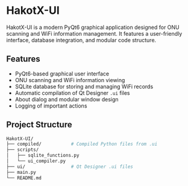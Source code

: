# HakotX-UI

HakotX-UI is a modern PyQt6 graphical application designed for ONU scanning and WiFi information management. It features a user-friendly interface, database integration, and modular code structure.

## Features

- PyQt6-based graphical user interface
- ONU scanning and WiFi information viewing
- SQLite database for storing and managing WiFi records
- Automatic compilation of Qt Designer `.ui` files
- About dialog and modular window design
- Logging of important actions

## Project Structure

```bash
HakotX-UI/
├── compiled/           # Compiled Python files from .ui
├── scripts/
│   ├── sqlite_functions.py
│   └── ui_compiler.py
├── ui/                 # Qt Designer .ui files
├── main.py
└── README.md
```
